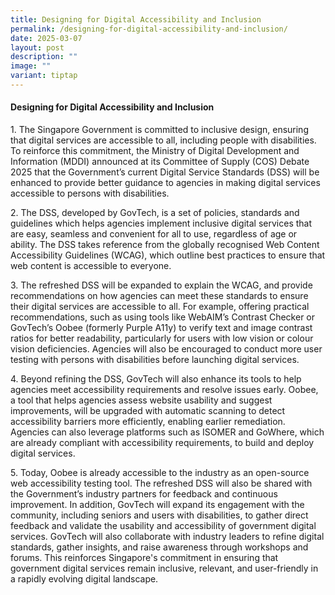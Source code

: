 ```yaml
---
title: Designing for Digital Accessibility and Inclusion
permalink: /designing-for-digital-accessibility-and-inclusion/
date: 2025-03-07
layout: post
description: ""
image: ""
variant: tiptap
---
```

<h4><strong>Designing for Digital Accessibility and Inclusion</strong></h4>
<p>1. The Singapore Government is committed to inclusive design, ensuring
that digital services are accessible to all, including people with disabilities.
To reinforce this commitment, the Ministry of Digital Development and Information
(MDDI) announced at its Committee of Supply (COS) Debate 2025 that the
Government’s current Digital Service Standards (DSS) will be enhanced to
provide better guidance to agencies in making digital services accessible
to persons with disabilities.</p>
<p>2. The DSS, developed by GovTech, is a set of policies, standards and
guidelines which helps agencies implement inclusive digital services that
are easy, seamless and convenient for all to use, regardless of age or
ability. The DSS takes reference from the globally recognised Web Content
Accessibility Guidelines (WCAG), which outline best practices to ensure
that web content is accessible to everyone.</p>
<p>3. The refreshed DSS will be expanded to explain the WCAG, and provide
recommendations on how agencies can meet these standards to ensure their
digital services are accessible to all. For example, offering practical
recommendations, such as using tools like WebAIM’s Contrast Checker or
GovTech’s Oobee (formerly Purple A11y) to verify text and image contrast
ratios for better readability, particularly for users with low vision or
colour vision deficiencies. Agencies will also be encouraged to conduct
more user testing with persons with disabilities before launching digital
services.</p>
<p>4. Beyond refining the DSS, GovTech will also enhance its tools to help
agencies meet accessibility requirements and resolve issues early. Oobee,
a tool that helps agencies assess website usability and suggest improvements,
will be upgraded with automatic scanning to detect accessibility barriers
more efficiently, enabling earlier remediation. Agencies can also leverage
platforms such as ISOMER and GoWhere, which are already compliant with
accessibility requirements, to build and deploy digital services.</p>
<p>5. Today, Oobee is already accessible to the industry as an open-source
web accessibility testing tool. The refreshed DSS will also be shared with
the Government’s industry partners for feedback and continuous improvement.
In addition, GovTech will expand its engagement with the community, including
seniors and users with disabilities, to gather direct feedback and validate
the usability and accessibility of government digital services. GovTech
will also collaborate with industry leaders to refine digital standards,
gather insights, and raise awareness through workshops and forums. This
reinforces Singapore's commitment in ensuring that government digital services
remain inclusive, relevant, and user-friendly in a rapidly evolving digital
landscape.</p>